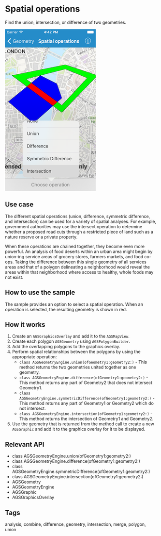 # Spatial operations

Find the union, intersection, or difference of two geometries.

![Image of perform spatial operations](perform-spatial-operations.png)

## Use case

The different spatial operations (union, difference, symmetric difference, and intersection) can be used for a variety of spatial analyses. For example, government authorities may use the intersect operation to determine whether a proposed road cuts through a restricted piece of land such as a nature reserve or a private property.

When these operations are chained together, they become even more powerful. An analysis of food deserts within an urban area might begin by union-ing service areas of grocery stores, farmers markets, and food co-ops. Taking the difference between this single geometry of all services areas and that of a polygon delineating a neighborhood would reveal the areas within that neighborhood where access to healthy, whole foods may not exist.

## How to use the sample

The sample provides an option to select a spatial operation. When an operation is selected, the resulting geometry is shown in red.

## How it works

1.  Create an `AGSGraphicsOverlay` and add it to the `AGSMapView`.
2.  Create each polygon `AGSGeometry` using `AGSPolygonBuilder`.
3.  Add the overlapping polygons to the graphics overlay.
4.  Perform spatial relationships between the polygons by using the appropriate operation:
    * `class AGSGeometryEngine.union(ofGeometry1:geometry2:)` - This method returns the two geometries united together as one geometry.
    * `class AGSGeometryEngine.difference(ofGeometry1:geometry2:)` - This method returns any part of Geometry2 that does not intersect Geometry1.
    * `class AGSGeometryEngine.symmetricDifference(ofGeometry1:geometry2:)` - This method returns any part of Geometry1 or Geometry2 which do not intersect.
    * `class AGSGeometryEngine.intersection(ofGeometry1:geometry2:)` - This method returns the intersection of Geometry1 and Geometry2.
5. Use the geometry that is returned from the method call to create a new `AGSGraphic` and add it to the graphics overlay for it to be displayed.

## Relevant API

* class AGSGeometryEngine.union(ofGeometry1:geometry2:)
* class AGSGeometryEngine.difference(ofGeometry1:geometry2:)
* class AGSGeometryEngine.symmetricDifference(ofGeometry1:geometry2:)
* class AGSGeometryEngine.intersection(ofGeometry1:geometry2:)
* AGSGeometry
* AGSGeometryEngine
* AGSGraphic
* AGSGraphicsOverlay

## Tags

analysis, combine, difference, geometry, intersection, merge, polygon, union
